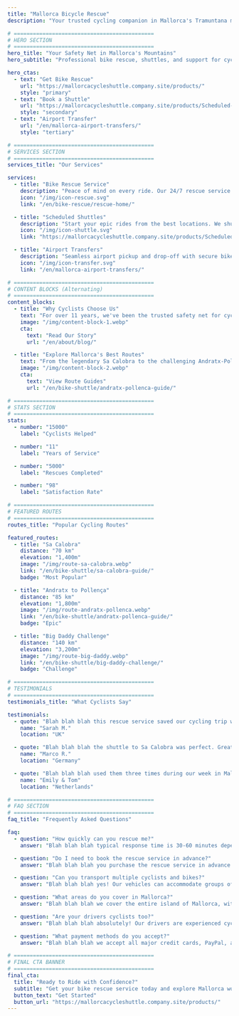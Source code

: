 ```yaml
---
title: "Mallorca Bicycle Rescue"
description: "Your trusted cycling companion in Mallorca's Tramuntana mountains. Bike rescue service, shuttles, and airport transfers for cyclists."

# ============================================
# HERO SECTION
# ============================================
hero_title: "Your Safety Net in Mallorca's Mountains"
hero_subtitle: "Professional bike rescue, shuttles, and support for cyclists exploring the stunning Tramuntana"

hero_ctas:
  - text: "Get Bike Rescue"
    url: "https://mallorcacycleshuttle.company.site/products/"
    style: "primary"
  - text: "Book a Shuttle"
    url: "https://mallorcacycleshuttle.company.site/products/Scheduled-Bike-Buses-c15728235"
    style: "secondary"
  - text: "Airport Transfer"
    url: "/en/mallorca-airport-transfers/"
    style: "tertiary"

# ============================================
# SERVICES SECTION
# ============================================
services_title: "Our Services"

services:
  - title: "Bike Rescue Service"
    description: "Peace of mind on every ride. Our 24/7 rescue service picks you up anywhere in Mallorca if you have a mechanical issue, injury, or just need a lift back."
    icon: "/img/icon-rescue.svg"
    link: "/en/bike-rescue/rescue-home/"

  - title: "Scheduled Shuttles"
    description: "Start your epic rides from the best locations. We shuttle you and your bike to iconic routes like Sa Calobra, Formentor, and the Big Daddy Challenge."
    icon: "/img/icon-shuttle.svg"
    link: "https://mallorcacycleshuttle.company.site/products/Scheduled-Bike-Buses-c15728235"

  - title: "Airport Transfers"
    description: "Seamless airport pickup and drop-off with secure bike transport. Start your cycling holiday stress-free from the moment you land."
    icon: "/img/icon-transfer.svg"
    link: "/en/mallorca-airport-transfers/"

# ============================================
# CONTENT BLOCKS (Alternating)
# ============================================
content_blocks:
  - title: "Why Cyclists Choose Us"
    text: "For over 11 years, we've been the trusted safety net for cyclists in Mallorca. With thousands of rescues completed and countless shuttles run, we understand what riders need. Professional drivers, secure bike transport, and local knowledge you can count on."
    image: "/img/content-block-1.webp"
    cta:
      text: "Read Our Story"
      url: "/en/about/blog/"

  - title: "Explore Mallorca's Best Routes"
    text: "From the legendary Sa Calobra to the challenging Andratx-Pollença traverse, Mallorca offers world-class cycling. Our comprehensive route guides help you plan your perfect ride with detailed maps, elevation profiles, and insider tips."
    image: "/img/content-block-2.webp"
    cta:
      text: "View Route Guides"
      url: "/en/bike-shuttle/andratx-pollenca-guide/"

# ============================================
# STATS SECTION
# ============================================
stats:
  - number: "15000"
    label: "Cyclists Helped"

  - number: "11"
    label: "Years of Service"

  - number: "5000"
    label: "Rescues Completed"

  - number: "98"
    label: "Satisfaction Rate"

# ============================================
# FEATURED ROUTES
# ============================================
routes_title: "Popular Cycling Routes"

featured_routes:
  - title: "Sa Calobra"
    distance: "70 km"
    elevation: "1,400m"
    image: "/img/route-sa-calobra.webp"
    link: "/en/bike-shuttle/sa-calobra-guide/"
    badge: "Most Popular"

  - title: "Andratx to Pollença"
    distance: "85 km"
    elevation: "1,800m"
    image: "/img/route-andratx-pollenca.webp"
    link: "/en/bike-shuttle/andratx-pollenca-guide/"
    badge: "Epic"

  - title: "Big Daddy Challenge"
    distance: "140 km"
    elevation: "3,200m"
    image: "/img/route-big-daddy.webp"
    link: "/en/bike-shuttle/big-daddy-challenge/"
    badge: "Challenge"

# ============================================
# TESTIMONIALS
# ============================================
testimonials_title: "What Cyclists Say"

testimonials:
  - quote: "Blah blah blah this rescue service saved our cycling trip when my friend had a mechanical issue. Professional, fast, and friendly. Highly recommend!"
    name: "Sarah M."
    location: "UK"

  - quote: "Blah blah blah the shuttle to Sa Calobra was perfect. Great driver, secure bike transport, and we started our ride from exactly where we wanted. Worth every penny."
    name: "Marco R."
    location: "Germany"

  - quote: "Blah blah blah used them three times during our week in Mallorca. Airport transfer and two rescues. The peace of mind alone is worth it. These guys know cycling."
    name: "Emily & Tom"
    location: "Netherlands"

# ============================================
# FAQ SECTION
# ============================================
faq_title: "Frequently Asked Questions"

faq:
  - question: "How quickly can you rescue me?"
    answer: "Blah blah blah typical response time is 30-60 minutes depending on your location in Mallorca. We have multiple vehicles stationed across the island for fast response."

  - question: "Do I need to book the rescue service in advance?"
    answer: "Blah blah blah you purchase the rescue service in advance (valid for your entire stay), but you only call us when you actually need a pickup. No booking required for the rescue itself."

  - question: "Can you transport multiple cyclists and bikes?"
    answer: "Blah blah blah yes! Our vehicles can accommodate groups of cyclists with secure bike racks. Perfect for riding groups or cycling clubs."

  - question: "What areas do you cover in Mallorca?"
    answer: "Blah blah blah we cover the entire island of Mallorca, with a focus on the Tramuntana mountain region where most cyclists ride. From Andratx to Pollença and everywhere in between."

  - question: "Are your drivers cyclists too?"
    answer: "Blah blah blah absolutely! Our drivers are experienced cyclists who know the routes, the challenges, and exactly what you need. They speak English, Spanish, and German."

  - question: "What payment methods do you accept?"
    answer: "Blah blah blah we accept all major credit cards, PayPal, and bank transfers. Payment is processed securely through our booking system."

# ============================================
# FINAL CTA BANNER
# ============================================
final_cta:
  title: "Ready to Ride with Confidence?"
  subtitle: "Get your bike rescue service today and explore Mallorca worry-free"
  button_text: "Get Started"
  button_url: "https://mallorcacycleshuttle.company.site/products/"
---
```


